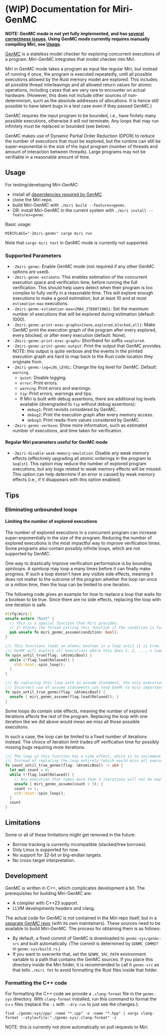 # **(WIP)** Documentation for Miri-GenMC

**NOTE: GenMC mode is not yet fully implemented, and has [several correctness issues](https://github.com/rust-lang/miri/issues/4572). Using GenMC mode currently requires manually compiling Miri, see [Usage](#usage).**


[GenMC](https://github.com/MPI-SWS/genmc) is a stateless model checker for exploring concurrent executions of a program.
Miri-GenMC integrates that model checker into Miri.

Miri in GenMC mode takes a program as input like regular Miri, but instead of running it once, the program is executed repeatedly, until all possible executions allowed by the Rust memory model are explored.
This includes all possible thread interleavings and all allowed return values for atomic operations, including cases that are very rare to encounter on actual hardware.
(However, this does not include other sources of non-determinism, such as the absolute addresses of allocations.
It is hence still possible to have latent bugs in a test case even if they passed GenMC.)

GenMC requires the input program to be bounded, i.e., have finitely many possible executions, otherwise it will not terminate.
Any loops that may run infinitely must be replaced or bounded (see below).

GenMC makes use of Dynamic Partial Order Reduction (DPOR) to reduce the number of executions that must be explored, but the runtime can still be super-exponential in the size of the input program (number of threads and amount of interaction between threads).
Large programs may not be verifiable in a reasonable amount of time.

## Usage

For testing/developing Miri-GenMC:
- install all [dependencies required by GenMC](https://github.com/MPI-SWS/genmc?tab=readme-ov-file#dependencies)
- clone the Miri repo.
- build Miri-GenMC with `./miri build --features=genmc`.
- OR: install Miri-GenMC in the current system with `./miri install --features=genmc`

Basic usage:
```shell
MIRIFLAGS="-Zmiri-genmc" cargo miri run
```

Note that `cargo miri test` in GenMC mode is currently not supported.

### Supported Parameters

- `-Zmiri-genmc`: Enable GenMC mode (not required if any other GenMC options are used).
- `-Zmiri-genmc-estimate`: This enables estimation of the concurrent execution space and verification time, before running the full verification. This should help users detect when their program is too complex to fully verify in a reasonable time. This will explore enough executions to make a good estimation, but at least 10 and at most `estimation-max` executions.
- `-Zmiri-genmc-estimation-max={MAX_ITERATIONS}`: Set the maximum number of executions that will be explored during estimation (default: 1000).
- `-Zmiri-genmc-print-exec-graphs={none,explored,blocked,all}`: Make GenMC print the execution graph of the program after every explored, every blocked, or after every execution (default: None).
- `-Zmiri-genmc-print-exec-graphs`: Shorthand for suffix `=explored`.
- `-Zmiri-genmc-print-genmc-output`: Print the output that GenMC provides. NOTE: this output is quite verbose and the events in the printed execution graph are hard to map back to the Rust code location they originate from.
- `-Zmiri-genmc-log=LOG_LEVEL`: Change the log level for GenMC. Default: `warning`.
  - `quiet`:    Disable logging.
  - `error`:    Print errors.
  - `warning`:  Print errors and warnings.
  - `tip`:      Print errors, warnings and tips.
  - If Miri is built with debug assertions, there are additional log levels available (downgraded to `tip` without debug assertions):
    - `debug1`:   Print revisits considered by GenMC.
    - `debug2`:   Print the execution graph after every memory access.
    - `debug3`:   Print reads-from values considered by GenMC.
- `-Zmiri-genmc-verbose`: Show more information, such as estimated number of executions, and time taken for verification.

#### Regular Miri parameters useful for GenMC mode

- `-Zmiri-disable-weak-memory-emulation`: Disable any weak memory effects (effectively upgrading all atomic orderings in the program to `SeqCst`). This option may reduce the number of explored program executions, but any bugs related to weak memory effects will be missed. This option can help determine if an error is caused by weak memory effects (i.e., if it disappears with this option enabled).

<!-- FIXME(genmc): explain Miri-GenMC specific functions. -->

## Tips

<!-- FIXME(genmc): add tips for using Miri-GenMC more efficiently. -->

### Eliminating unbounded loops

#### Limiting the number of explored executions

The number of explored executions in a concurrent program can increase super-exponentially in the size of the program.
Reducing the number of explored executions is the most impactful way to improve verification times.
Some programs also contain possibly infinite loops, which are not supported by GenMC.

One way to drastically improve verification performance is by bounding spinloops.
A spinloop may loop a many times before it can finally make progress.
If such a loop doesn't have any visible side effects, meaning it does not matter to the outcome of the program whether the loop ran once or a million time, then the loop can be limited to one iteration.

The following code gives an example for how to replace a loop that waits for a boolean to be true.
Since there are no side effects, replacing the loop with one iteration is safe.

```rust
#[cfg(miri)]
unsafe extern "Rust" {
  // This is a special function that Miri provides.
  // It blocks the thread calling this function if the condition is false.
  pub unsafe fn miri_genmc_assume(condition: bool);
}

/// This functions loads an atomic boolean in a loop until it is true.
/// GenMC will explore all executions where this does 1, 2, ..., ∞ loads, which means the verification will never terminate.
fn spin_until_true(flag: &AtomicBool) {
  while (!flag.load(Relaxed)) {
    std::hint::spin_loop();
  }
}

/// By replacing this loop with an assume statement, the only executions that will be explored are those with exactly 1 load.
/// Incorrect use of assume statements can lead GenMC to miss important executions, so it is marked `unsafe`.
fn spin_until_true_genmc(flag: &AtomicBool) {
  unsafe { miri_genmc_assume(flag.load(Relaxed)); }
}
```

Some loops do contain side effects, meaning the number of explored iterations affects the rest of the program.
Replacing the loop with one iteration like we did above would mean we miss all those possible executions.

In such a case, the loop can be limited to a fixed number of iterations instead.
The choice of iteration limit trades off verification time for possibly missing bugs requiring more iterations.

```rust
/// The loop in this function has a side effect, which is to increment the counter for the number of iterations.
/// Instead of replacing the loop entirely (which would miss all executions with `count > 0`), we limit the loop to at most 3 iterations.
fn count_until_true_genmc(flag: &AtomicBool) -> u64 {
  let mut count = 0;
  while (!flag.load(Relaxed)) {
    // Any execution that takes more than 3 iterations will not be explored.
    unsafe { miri_genmc_assume(count < 3); }
    count += 1;
    std::hint::spin_loop();
  }
  count
}
```

<!-- FIXME: update the code above once Miri supports a loop bounding features like GenMC's `--unroll=N`. -->
<!-- FIXME: update this section once Miri-GenMC supports automatic program transformations (like spinloop-assume replacement). -->

## Limitations

Some or all of these limitations might get removed in the future:

- Borrow tracking is currently incompatible (stacked/tree borrows).
- Only Linux is supported for now.
- No support for 32-bit or big-endian targets.
- No cross-target interpretation.

<!-- FIXME(genmc): document remaining limitations -->

## Development

GenMC is written in C++, which complicates development a bit.
The prerequisites for building Miri-GenMC are:
- A compiler with C++23 support.
- LLVM developments headers and clang.
  <!-- FIXME(genmc,llvm): remove once LLVM dependency is no longer required. -->

The actual code for GenMC is not contained in the Miri repo itself, but in a [separate GenMC repo](https://github.com/MPI-SWS/genmc) (with its own maintainers).
These sources need to be available to build Miri-GenMC.
The process for obtaining them is as follows:
- By default, a fixed commit of GenMC is downloaded to `genmc-sys/genmc-src` and built automatically.
  (The commit is determined by `GENMC_COMMIT` in `genmc-sys/build.rs`.)
- If you want to overwrite that, set the `GENMC_SRC_PATH` environment variable to a path that contains the GenMC sources.
  If you place this directory inside the Miri folder, it is recommended to call it `genmc-src` as that tells `./miri fmt` to avoid
  formatting the Rust files inside that folder.

### Formatting the C++ code

For formatting the C++ code we provide a `.clang-format` file in the `genmc-sys` directory.
With `clang-format` installed, run this command to format the c++ files (replace the `-i` with `--dry-run` to just see the changes.):
```
find ./genmc-sys/cpp/ -name "*.cpp" -o -name "*.hpp" | xargs clang-format --style=file:"./genmc-sys/.clang-format" -i
```
NOTE: this is currently not done automatically on pull requests to Miri.

<!-- FIXME(genmc): explain how submitting code to GenMC should be handled. -->

<!-- FIXME(genmc): explain development. -->
